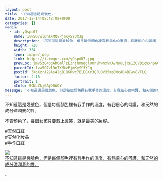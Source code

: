 ```yaml
---
layout: post
title: '不知道這是幾號色，' 
date: 2017-12-14T08:48:08+0000 
categories: [] 
media:
  - id: yQspd07
    name: 1vw5O7wlDnTXMQvPjmKySY3XJq
    description: '不知道這是幾號色，但是每個顏色裡有我手作的溫度，有我細心的呵護，和天然的成分滋潤我的唇。    ..'   
    height: 720
    width: 334
    type: image/jpeg
    link: https://i.imgur.com/yQspd07.jpg
    prevLoc: jmv5zG4pgAhOmllzE3njhmnqgl0mnvhwnxVKAVNouLjxn1ZOVDiqWxnp66P8ILWr2O1GX1H9lZNZDKq2uWYBYqZOw9i1j9rG0rZySQk7PL5MLEIMnqxVgOxXfvRGyXJAnnt9jNZB7N6DtwDDpzg347tqZX5QkXpMsOBy8OrDjPIQPPR149pLS0oPD55Zk3i04R4gm4nVH1XxOg6jNVh9jwyZGgrkU7vWJVG5p1tQOQOrxRRkCMyygOAB92tqyQzRPKMwuPY
    parentId: 1vw5O7wlDnTXMQvPjmKySY3XJq
    postId: 3XoXzrA29As4lgB1BKRwc7B1EBXr3QFLOV35mp8WcAD4BXwv8VFLQ
    factor: 2.16
    portrait: 1
    mInfo: 9QNLZkj6AjD0WOY
message: '不知道這是幾號色，但是每個顏色裡有我手作的溫度，有我細心的呵護，和天然的成分滋潤我的唇。    不管顏色了，每個女孩只要戴上微笑，就是最..'  
---
```


不知道這是幾號色，但是每個顏色裡有我手作的溫度，有我細心的呵護，和天然的成分滋潤我的唇。  
  
不管顏色了，每個女孩只要戴上微笑，就是最美的妝容。  
  
#天然口紅  
#天然化妝品  
#手作口紅


[//]: #media:  
<a href="https://i.imgur.com/yQspd07.jpg"><img class="postImage" src="https://i.imgur.com/yQspd07h.jpg" />  
不知道這是幾號色，但是每個顏色裡有我手作的溫度，有我細心的呵護，和天然的成分滋潤我的唇。

..  
 </a>   
